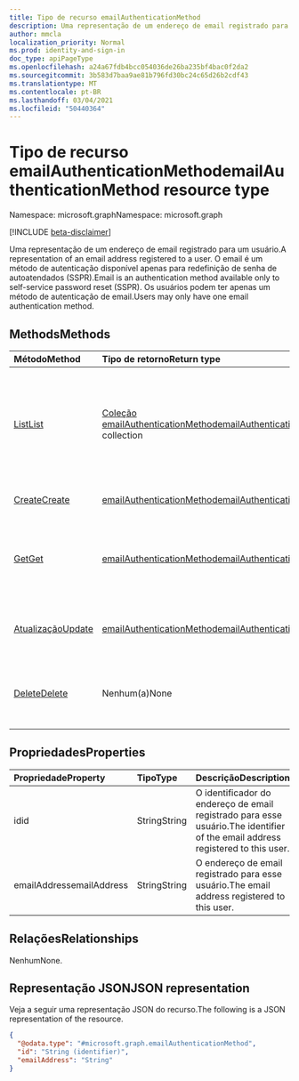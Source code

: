 ```yaml
---
title: Tipo de recurso emailAuthenticationMethod
description: Uma representação de um endereço de email registrado para um usuário. O email é um método de autenticação disponível apenas para redefinição de senha de autoatendados (SSPR)
author: mmcla
localization_priority: Normal
ms.prod: identity-and-sign-in
doc_type: apiPageType
ms.openlocfilehash: a24a67fdb4bcc054036de26ba235bf4bac0f2da2
ms.sourcegitcommit: 3b583d7baa9ae81b796fd30bc24c65d26b2cdf43
ms.translationtype: MT
ms.contentlocale: pt-BR
ms.lasthandoff: 03/04/2021
ms.locfileid: "50440364"
---
```

# <a name="emailauthenticationmethod-resource-type"></a><span data-ttu-id="578ad-104">Tipo de recurso emailAuthenticationMethod</span><span class="sxs-lookup"><span data-stu-id="578ad-104">emailAuthenticationMethod resource type</span></span>

<span data-ttu-id="578ad-105">Namespace: microsoft.graph</span><span class="sxs-lookup"><span data-stu-id="578ad-105">Namespace: microsoft.graph</span></span>

[!INCLUDE [beta-disclaimer](../../includes/beta-disclaimer.md)]

<span data-ttu-id="578ad-106">Uma representação de um endereço de email registrado para um usuário.</span><span class="sxs-lookup"><span data-stu-id="578ad-106">A representation of an email address registered to a user.</span></span> <span data-ttu-id="578ad-107">O email é um método de autenticação disponível apenas para redefinição de senha de autoatendados (SSPR).</span><span class="sxs-lookup"><span data-stu-id="578ad-107">Email is an authentication method available only to self-service password reset (SSPR).</span></span> <span data-ttu-id="578ad-108">Os usuários podem ter apenas um método de autenticação de email.</span><span class="sxs-lookup"><span data-stu-id="578ad-108">Users may only have one email authentication method.</span></span>


## <a name="methods"></a><span data-ttu-id="578ad-109">Methods</span><span class="sxs-lookup"><span data-stu-id="578ad-109">Methods</span></span>
|<span data-ttu-id="578ad-110">Método</span><span class="sxs-lookup"><span data-stu-id="578ad-110">Method</span></span>|<span data-ttu-id="578ad-111">Tipo de retorno</span><span class="sxs-lookup"><span data-stu-id="578ad-111">Return type</span></span>|<span data-ttu-id="578ad-112">Descrição</span><span class="sxs-lookup"><span data-stu-id="578ad-112">Description</span></span>|
|:---|:---|:---|
|[<span data-ttu-id="578ad-113">List</span><span class="sxs-lookup"><span data-stu-id="578ad-113">List</span></span>](../api/emailauthenticationmethod-list.md)|<span data-ttu-id="578ad-114">[Coleção emailAuthenticationMethod](../resources/emailauthenticationmethod.md)</span><span class="sxs-lookup"><span data-stu-id="578ad-114">[emailAuthenticationMethod](../resources/emailauthenticationmethod.md) collection</span></span>|<span data-ttu-id="578ad-115">Recupere uma lista de emailsauthenticationMethods de um usuário.</span><span class="sxs-lookup"><span data-stu-id="578ad-115">Retrieve a list of a user's emailAuthenticationMethods.</span></span> <span data-ttu-id="578ad-116">Os usuários podem ter apenas um método de autenticação de email.</span><span class="sxs-lookup"><span data-stu-id="578ad-116">Users may only have one email authentication method.</span></span>|
|[<span data-ttu-id="578ad-117">Create</span><span class="sxs-lookup"><span data-stu-id="578ad-117">Create</span></span>](../api/emailauthenticationmethod-post.md)|[<span data-ttu-id="578ad-118">emailAuthenticationMethod</span><span class="sxs-lookup"><span data-stu-id="578ad-118">emailAuthenticationMethod</span></span>](../resources/emailauthenticationmethod.md)|<span data-ttu-id="578ad-119">Criar o objeto emailMethods de um usuário.</span><span class="sxs-lookup"><span data-stu-id="578ad-119">Create a user's emailMethods object.</span></span>|
|[<span data-ttu-id="578ad-120">Get</span><span class="sxs-lookup"><span data-stu-id="578ad-120">Get</span></span>](../api/emailauthenticationmethod-get.md)|[<span data-ttu-id="578ad-121">emailAuthenticationMethod</span><span class="sxs-lookup"><span data-stu-id="578ad-121">emailAuthenticationMethod</span></span>](../resources/emailauthenticationmethod.md)|<span data-ttu-id="578ad-122">Recupere as propriedades do objeto emailAuthenticationMethod do usuário.</span><span class="sxs-lookup"><span data-stu-id="578ad-122">Retrieve the properties  of the user's emailAuthenticationMethod object.</span></span>|
|[<span data-ttu-id="578ad-123">Atualização</span><span class="sxs-lookup"><span data-stu-id="578ad-123">Update</span></span>](../api/emailauthenticationmethod-update.md)|[<span data-ttu-id="578ad-124">emailAuthenticationMethod</span><span class="sxs-lookup"><span data-stu-id="578ad-124">emailAuthenticationMethod</span></span>](../resources/emailauthenticationmethod.md)|<span data-ttu-id="578ad-125">Atualize as propriedades do objeto emailMethods de um usuário.</span><span class="sxs-lookup"><span data-stu-id="578ad-125">Update the properties of a user's emailMethods object.</span></span>|
|[<span data-ttu-id="578ad-126">Delete</span><span class="sxs-lookup"><span data-stu-id="578ad-126">Delete</span></span>](../api/emailauthenticationmethod-delete.md)|<span data-ttu-id="578ad-127">Nenhum(a)</span><span class="sxs-lookup"><span data-stu-id="578ad-127">None</span></span>|<span data-ttu-id="578ad-128">Exclua o objeto emailAuthenticationMethod de um usuário.</span><span class="sxs-lookup"><span data-stu-id="578ad-128">Delete a user's emailAuthenticationMethod object.</span></span>|


## <a name="properties"></a><span data-ttu-id="578ad-129">Propriedades</span><span class="sxs-lookup"><span data-stu-id="578ad-129">Properties</span></span>
|<span data-ttu-id="578ad-130">Propriedade</span><span class="sxs-lookup"><span data-stu-id="578ad-130">Property</span></span>|<span data-ttu-id="578ad-131">Tipo</span><span class="sxs-lookup"><span data-stu-id="578ad-131">Type</span></span>|<span data-ttu-id="578ad-132">Descrição</span><span class="sxs-lookup"><span data-stu-id="578ad-132">Description</span></span>|
|:---|:---|:---|
|<span data-ttu-id="578ad-133">id</span><span class="sxs-lookup"><span data-stu-id="578ad-133">id</span></span>|<span data-ttu-id="578ad-134">String</span><span class="sxs-lookup"><span data-stu-id="578ad-134">String</span></span>|<span data-ttu-id="578ad-135">O identificador do endereço de email registrado para esse usuário.</span><span class="sxs-lookup"><span data-stu-id="578ad-135">The identifier of the email address registered to this user.</span></span>|
|<span data-ttu-id="578ad-136">emailAddress</span><span class="sxs-lookup"><span data-stu-id="578ad-136">emailAddress</span></span>|<span data-ttu-id="578ad-137">String</span><span class="sxs-lookup"><span data-stu-id="578ad-137">String</span></span>|<span data-ttu-id="578ad-138">O endereço de email registrado para esse usuário.</span><span class="sxs-lookup"><span data-stu-id="578ad-138">The email address registered to this user.</span></span>|

## <a name="relationships"></a><span data-ttu-id="578ad-139">Relações</span><span class="sxs-lookup"><span data-stu-id="578ad-139">Relationships</span></span>
<span data-ttu-id="578ad-140">Nenhum</span><span class="sxs-lookup"><span data-stu-id="578ad-140">None.</span></span>

## <a name="json-representation"></a><span data-ttu-id="578ad-141">Representação JSON</span><span class="sxs-lookup"><span data-stu-id="578ad-141">JSON representation</span></span>
<span data-ttu-id="578ad-142">Veja a seguir uma representação JSON do recurso.</span><span class="sxs-lookup"><span data-stu-id="578ad-142">The following is a JSON representation of the resource.</span></span>
<!-- {
  "blockType": "resource",
  "keyProperty": "id",
  "@odata.type": "microsoft.graph.emailAuthenticationMethod",
  "baseType": "microsoft.graph.authenticationMethod",
  "openType": false
}
-->
``` json
{
  "@odata.type": "#microsoft.graph.emailAuthenticationMethod",
  "id": "String (identifier)",
  "emailAddress": "String"
}
```

